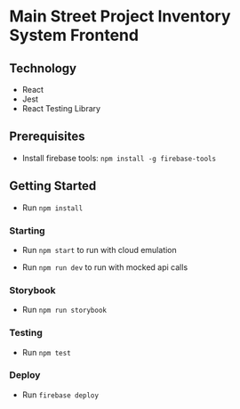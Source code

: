 # Main Street Project Inventory System Frontend

## Technology

- React
- Jest
- React Testing Library

## Prerequisites

- Install firebase tools: `npm install -g firebase-tools`

## Getting Started

- Run `npm install`

### Starting

- Run `npm start` to run with cloud emulation

- Run `npm run dev` to run with mocked api calls

### Storybook

- Run `npm run storybook`

### Testing

- Run `npm test`


### Deploy

- Run `firebase deploy`
